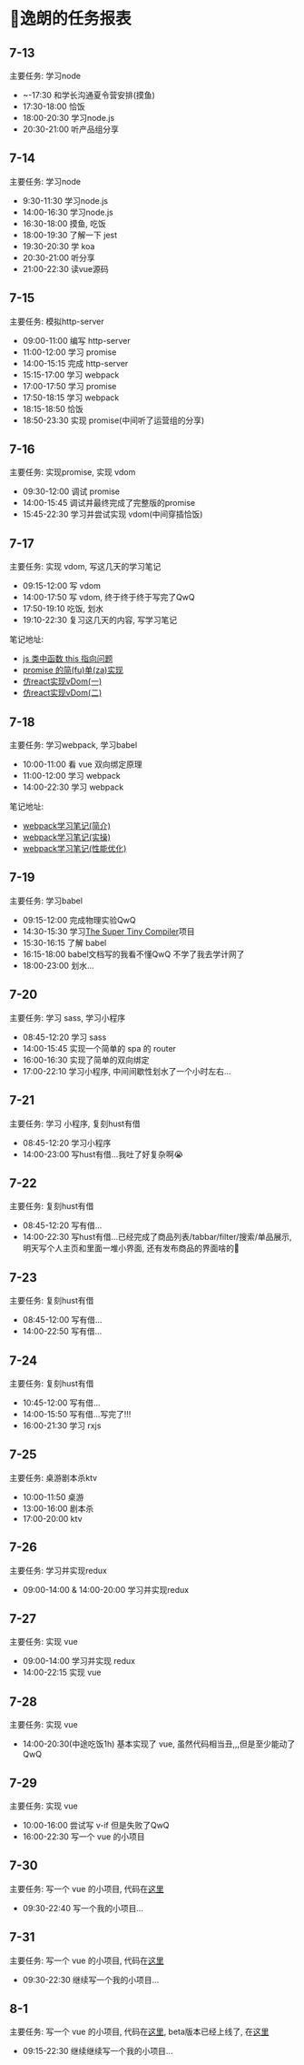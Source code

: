 
# 🧸逸朗的任务报表

## 7-13

主要任务: 学习node

- ~-17:30 和学长沟通夏令营安排(摸鱼)
- 17:30-18:00 恰饭
- 18:00-20:30 学习node.js
- 20:30-21:00 听产品组分享

## 7-14

主要任务: 学习node

- 9:30-11:30 学习node.js
- 14:00-16:30 学习node.js
- 16:30-18:00 摸鱼, 吃饭
- 18:00-19:30 了解一下 jest
- 19:30-20:30 学 koa
- 20:30-21:00 听分享
- 21:00-22:30 读vue源码

## 7-15

主要任务: 模拟http-server

- 09:00-11:00 编写 http-server
- 11:00-12:00 学习 promise
- 14:00-15:15 完成 http-server
- 15:15-17:00 学习 webpack
- 17:00-17:50 学习 promise
- 17:50-18:15 学习 webpack
- 18:15-18:50 恰饭
- 18:50-23:30 实现 promise(中间听了运营组的分享)

## 7-16

主要任务: 实现promise, 实现 vdom

- 09:30-12:00 调试 promise
- 14:00-15:45 调试并最终完成了完整版的promise
- 15:45-22:30 学习并尝试实现 vdom(中间穿插恰饭)

## 7-17

主要任务: 实现 vdom, 写这几天的学习笔记

- 09:15-12:00 写 vdom
- 14:00-17:50 写 vdom, 终于终于终于写完了QwQ
- 17:50-19:10 吃饭, 划水
- 19:10-22:30 复习这几天的内容, 写学习笔记

笔记地址:

- [js 类中函数 this 指向问题](http://www.xiong35.cn/blog2.0/articles/trap/96)
- [promise 的简(fu)单(za)实现](http://www.xiong35.cn/blog2.0/articles/trap/97)
- [仿react实现vDom(一)](http://www.xiong35.cn/blog2.0/articles/trap/98)
- [仿react实现vDom(二)](http://www.xiong35.cn/blog2.0/articles/trap/99)

## 7-18

主要任务: 学习webpack, 学习babel

- 10:00-11:00 看 vue 双向绑定原理
- 11:00-12:00 学习 webpack
- 14:00-22:30 学习 webpack

笔记地址:

- [webpack学习笔记(简介)](http://xiong35.cn/blog2.0/articles/blog/100)
- [webpack学习笔记(实操)](http://xiong35.cn/blog2.0/articles/blog/101)
- [webpack学习笔记(性能优化)](http://xiong35.cn/blog2.0/articles/blog/102)

## 7-19

主要任务: 学习babel

- 09:15-12:00 完成物理实验QwQ
- 14:30-15:30 学习[The Super Tiny Compiler](https://github.com/xiong35/the-super-tiny-compiler)项目
- 15:30-16:15 了解 babel
- 16:15-18:00 babel文档写的我看不懂QwQ 不学了我去学计网了
- 18:00-23:00 划水...

## 7-20

主要任务: 学习 sass, 学习小程序

- 08:45-12:20 学习 sass
- 14:00-15:45 实现一个简单的 spa 的 router
- 16:00-16:30 实现了简单的双向绑定
- 17:00-22:10 学习小程序, 中间间歇性划水了一个小时左右...

## 7-21

主要任务: 学习 小程序, 复刻hust有借

- 08:45-12:20 学习小程序
- 14:00-23:00 写hust有借...我吐了好复杂啊😭

## 7-22

主要任务: 复刻hust有借

- 08:45-12:20 写有借...
- 14:00-22:30 写hust有借...已经完成了商品列表/tabbar/filter/搜索/单品展示, 明天写个人主页和里面一堆小界面, 还有发布商品的界面啥的🤯

## 7-23

主要任务: 复刻hust有借

- 08:45-12:00 写有借...
- 14:00-22:50 写有借...

## 7-24

主要任务: 复刻hust有借

- 10:45-12:00 写有借...
- 14:00-15:50 写有借...写完了!!!
- 16:00-21:30 学习 rxjs

## 7-25

主要任务: 桌游剧本杀ktv

- 10:00-11:50 桌游
- 13:00-16:00 剧本杀
- 17:00-20:00 ktv

## 7-26

主要任务: 学习并实现redux

- 09:00-14:00 & 14:00-20:00 学习并实现redux

## 7-27

主要任务: 实现 vue

- 09:00-14:00 学习并实现 redux
- 14:00-22:15 实现 vue

## 7-28

主要任务: 实现 vue

- 14:00-20:30(中途吃饭1h) 基本实现了 vue, 虽然代码相当丑,,,但是至少能动了QwQ

## 7-29

主要任务: 实现 vue

- 10:00-16:00 尝试写 v-if 但是失败了QwQ
- 16:00-22:30 写一个 vue 的小项目

## 7-30

主要任务: 写一个 vue 的小项目, 代码在[这里](https://github.com/xiong35/WeTeam-frontend)

- 09:30-22:40 写一个我的小项目...

## 7-31

主要任务: 写一个 vue 的小项目, 代码在[这里](https://github.com/xiong35/WeTeam-frontend)

- 09:30-22:30 继续写一个我的小项目...

## 8-1

主要任务: 写一个 vue 的小项目, 代码在[这里](https://github.com/xiong35/WeTeam-frontend), beta版本已经上线了, 在[这里](http://www.xiong35.cn/WeTeam/home)

- 09:15-22:30 继续继续写一个我的小项目...
